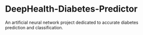 # DeepHealth-Diabetes-Predictor
An artificial neural network project dedicated to accurate diabetes prediction and classification.

